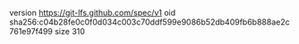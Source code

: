 version https://git-lfs.github.com/spec/v1
oid sha256:c04b28fe0c0f0d034c003c70ddf599e9086b52db409fb6b888ae2c761e97f499
size 310
